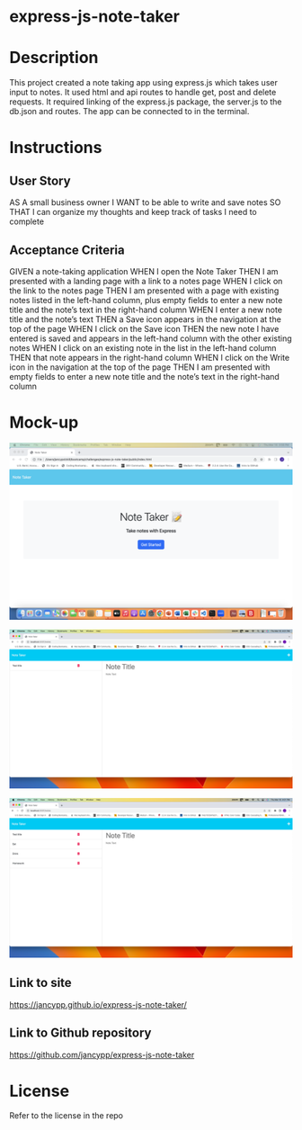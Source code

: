 # express-js-note-taker

# Description
This project created a note taking app using express.js which takes user input to notes. It used html and api routes to handle get, post and delete requests. It required linking of the express.js package, the server.js to the db.json and routes. The app can be connected to in the terminal.

# Instructions

## User Story
AS A small business owner
I WANT to be able to write and save notes
SO THAT I can organize my thoughts and keep track of tasks I need to complete

## Acceptance Criteria
GIVEN a note-taking application
WHEN I open the Note Taker
THEN I am presented with a landing page with a link to a notes page
WHEN I click on the link to the notes page
THEN I am presented with a page with existing notes listed in the left-hand column, plus empty fields to enter a new note title and the note’s text in the right-hand column
WHEN I enter a new note title and the note’s text
THEN a Save icon appears in the navigation at the top of the page
WHEN I click on the Save icon
THEN the new note I have entered is saved and appears in the left-hand column with the other existing notes
WHEN I click on an existing note in the list in the left-hand column
THEN that note appears in the right-hand column
WHEN I click on the Write icon in the navigation at the top of the page
THEN I am presented with empty fields to enter a new note title and the note’s text in the right-hand column

# Mock-up
![alt="First page to enter the note taking app"](./Assets/Images/First%20page.png)

![alt="Static page once you enter the app"](./Assets/Images/static%20page.png)

![alt="Page with new notes posted"](./Assets/Images/Notes%20posted.png)

## Link to site
https://jancypp.github.io/express-js-note-taker/

## Link to Github repository
https://github.com/jancypp/express-js-note-taker

# License
Refer to the license in the repo